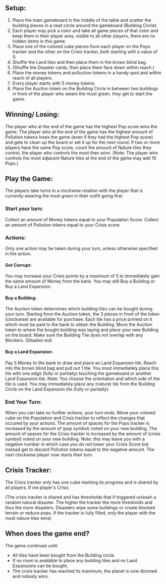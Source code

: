 ## Setup:
1. Place the main gameboard in the middle of the table and scatter the building pieces in a neat circle around the gameboard (Building Circle). 
2. Each player may pick a color and take all game pieces of that color and keep them in their player area, visible to all other players, there are no hidden items in this game.
3. Place one of the colored cube pieces from each player on the Pops tracker and the other on the Crisis tracker, both starting with a value of 0. 
4. Shuffle the Land tiles and then place them in the brown blind bag.
5. (Shuffle the Disaster cards, then place them face down within reach.)
6. Place the money tokens and polluction tokens in a handy spot and within reach of all players.
7. Every player starts with 5 money tokens.
8. Place the Auction token on the Building Circle in between two buildings in front of the player who wears the most green, they get to start the game.

## Winning/ Losing:
The player who at the end of the game has the highest Pop score wins the game.
The player who at the end of the game has the highest amount of Pollution tokens loses the game (even if they had the highest Pop score) and gets to clean up the board or set it up for the next round.
If two or more players have the same Pop score, count the amount of Nature tiles they control, the player who controls the most then wins.
(Note: The player who controls the most adjacent Nature tiles at the end of the game may add 10 Pops.)

## Play the Game:
The players take turns in a clockwise rotation with the player that is currently wearing the most green in their outfit going first.


### Start your turn:
Collect an amount of Money tokens equal to your Population Score.
Collect an amount of Pollution tokens equal to your Crisis score.

### Actions:
Only one action may be taken during your turn, unless otherwise specified in the action.
#### Get Corrupt:
You may increase your Crisis points by a maximum of 5 to immediately gain the same amount of Money from the bank. You may still Buy a Building or Buy a Land Expansion.
#### Buy a Building:
The Auction token determines which building tiles can be bought during your turn.
Starting from the Auction token, the 3 pieces in front of the token (clockwise) are available for purchase. 
Each tile has a price printed on it which must be paid to the bank to obtain the Building.
Move the Auction token to where the bought building was laying and place your new Building on the board.
Make sure the Building Tile does not overlap with any Blockers. (Shaded red)
#### Buy a Land Expansion:
Pay 5 Money to the bank to draw and place an Land Expansion tile. 
Reach into the brown blind bag and pull out 1 tile. 
You must immediately place this tile with one edge (fully or partially) touching the gameboard or another Land Expansion tile.
Note: You choose the orientation and which side of the tile is used.
You may immediately place any (nature) tile from the Building Circle on the Land Expansion tile (fully or partially).

### End Your Turn:
When you can take no further actions, your turn ends.
Move your colored cube on the Population and Crisis tracker to reflect the changes that occured by your actions.
The amount of spaces for the Pops tracker is increased by the amount of (pop symbol) noted on your new building.
The amount of spaces for the Crisis tracker is increased by the amount of (crisis symbol) noted on your new building.
Note: this may leave you with a negative number in which case you do not lower your Crisis Score but instead get to discard Pollution tokens equal to the negative amount.
The next clockwise player now starts their turn.

## Crisis Tracker:
The Crisis tracker only has one cube marking its progress and is shared by all players. If ine player's Crisis

(The crisis tracker is shared and has thresholds that if triggered unleash a random natural disaster. The higher the tracker the more thresholds and thus the more disasters.
Disasters wipe some buildings or create blocked terrain or reduce pops. If the tracker is fully filled, only the player with the most nature tiles wins)

## When does the game end?
The game continues until:
- All tiles have been bought from the Building circle.
- If no room is available to place any building tiles and no Land Expansions can be bought.
- The crisis tracker has reached its maximum, the planet is now doomed and nobody wins.




